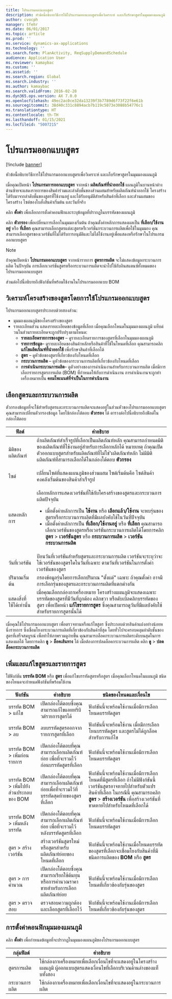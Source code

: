 ```yaml
---
title: โปรแกรมออกแบบสูตร
description: หัวข้อนี้อธิบายวิธีการใช้โปรแกรมออกแบบสูตรเพื่อวิเคราะห์ และเก็บรักษาสูตรในมุมมองแผนภูมิ
author: cvocph
manager: tfehr
ms.date: 06/01/2017
ms.topic: article
ms.prod: ''
ms.service: dynamics-ax-applications
ms.technology: ''
ms.search.form: PlanActivity, ReqSupplyDemandSchedule
audience: Application User
ms.reviewer: kamaybac
ms.custom: ''
ms.assetid: ''
ms.search.region: Global
ms.search.industry: ''
ms.author: kamaybac
ms.search.validFrom: 2016-02-28
ms.dyn365.ops.version: AX 7.0.0
ms.openlocfilehash: 49ec2ac0ce32da13239f3b7789d6f73f22f6e61b
ms.sourcegitcommit: 38d40c331c8894acb7b119c5073e3088b54776c1
ms.translationtype: HT
ms.contentlocale: th-TH
ms.lasthandoff: 01/15/2021
ms.locfileid: "5007215"
---
```

# <a name="formula-designer"></a>โปรแกรมออกแบบสูตร

[!include [banner](../includes/banner.md)]

หัวข้อนี้อธิบายวิธีการใช้โปรแกรมออกแบบสูตรเพื่อวิเคราะห์ และเก็บรักษาสูตรในมุมมองแผนภูมิ

เมื่อคุณเปิดหน้า **โปรแกรมการออกแบบสูตร** จากหน้า **ผลิตภัณฑ์ที่นำออกใช้** แผนภูมิในบานหน้าต่างด้านซ้ายจะแสดงรายการของสินค้าร่วมและลำดับชั้นของส่วนผสมสำหรับผลิตภัณฑ์นำออกใช้ โครงสร้างได้รับมาจากลำดับชั้นของสูตรที่ใช้งานอยู่ และได้รับอนุมัติสำหรับสินค้าที่เลือก และส่วนผสมของโครงสร้าง ไซต์ของใบสั่งสินค้าเริ่มต้น และวันที่จริง

คลิก **ตั้งค่า** เพื่อเลือกการตั้งค่าคอนฟิกและระบุข้อมูลที่ปรากฏในบรรทัดของแผนภูมิ

คลิก **ตัวกรอง** เพื่อเปลี่ยนการเลือกในมุมมองเริ่มต้น ถ้าคุณตั้งค่าหลักการแสดงผลเป็น **ที่เลือก/ใช้งานอยู่** หรือ **ที่เลือก** คุณสามารถเลือกสูตรแต่ละสูตรหรืเวอร์ชันกระบวนการผลิตเพื่อใช้ในมุมมอง คุณสามารถเลือกสูตรของเวอร์ชันที่ไม่ได้รับการอนุมัติและไม่ได้ใช้งานอยู่เพื่อแสดงหรือรักษาในโปรแกรมออกแบบสูตร  

> [!NOTE]
> ถ้าคุณเปิดหน้า **โปรแกรมออกแบบสูตร** จากหน้ารายการ **สูตรการผลิต** จะไม่แสดงข้อมูลกระบวนการผลิต ในปัจจุบัน การเลือกเวอร์ชันสูตรหรือกระบวนการผลิตจะนำไปใช้กับอินสแตนซ์ทั้งหมดของโปรแกรมออกแบบสูตร  

ส่วนต่อไปนี้อธิบายถึงฟังก์ชันที่พร้อมใช้งานในโปรแกรมออกแบบ BOM

## <a name="analyze-a-formula-structure-by-using-the-formula-designer"></a>วิเคราะห์โครงสร้างของสูตรโดยการใช้โปรแกรมออกแบบสูตร
โปรแกรมออกแบบสูตรประกอบด้วยสองส่วน:

-   มุมมองแผนภูมิของโครงสร้างของสูตร
-   รายละเอียดส่วน แสดงรายละเอียดของข้อมูลที่เลือก เมื่อคุณเลือกโหนดในมุมมองแผนภูมิ แท็บด่วนในส่วนรายละเอียดจะถูกปรับปรุงตามโหนด:
    -   **รายละเอียดรายการของสูตร** – ดูรายละเอียดรายการของสูตรที่เลือกในมุมมองแผนภูมิ
    -   **รายการข้อมูล**– ดูรายละเอียดของสินค้าหลักหรือสินค้าที่ใช้ในโหนดที่เลือก คุณสามารถคลิก **แก้ไขผลิตภัณฑ์ที่นำออกใช้** เพื่อรักษาสินค้าที่เลือกได้
    -   **สูตร** – ดูหัวข้อของสูตรที่เกี่ยวข้องกับโหนดที่เลือก
    -   **กระบวนการผลิต** – ดูหัวข้อของกระบวนการผลิตที่เกี่ยวข้องกับโหนดที่เลือก
    -   **การดำเนินกระบวนการผลิต**– ดูตัวอย่างของการดำเนินงานสำหรับกระบวนการผลิต เมื่อมีการเลือกรายการสูตรการผลิต (BOM) ที่กำหนดให้กับการดำเนินงาน การดำเนินงานจะถูกทำเครื่องหมายเป็น **คอมโพเนนต์ที่จำเป็นในการดำเนินงาน**

## <a name="select-a-formula-and-route"></a>เลือกสูตรและกระบวนการผลิต
ตัวกรองข้อมูลที่จะใช้สำหรับสูตรและกระบวนการผลิตจะแสดงอยู่ในส่วนหัวของโปรแกรมออกแบบสูตร คุณสามารถเปลี่ยนตัวกรองข้อมูล โดยใช้กล่องโต้ตอบ **ตัวกรอง** ได้ ตารางต่อไปนี้อธิบายถึงฟิลด์ในกล่องโต้ตอบ

<table>
<thead>
<tr class="header">
<th>ฟิลด์</th>
<th>คำอธิบาย</th>
</tr>
</thead>
<tbody>
<tr class="odd">
<td>มิติของผลิตภัณฑ์</td>
<td>ถ้าผลิตภัณฑ์สำเร็จรูปที่เลือกเป็นผลิตภัณฑ์หลัก คุณสามารถกำหนดมิติของผลิตภัณฑ์ที่ใช้งานอยู่สำหรับการเลือกหลักได้ หมายเหตุ ถ้าคุณเปิดตัวออกแบบสูตรสำหรับผลิตภัณฑ์ที่ไม่ใช่&#39;ผลิตภัณฑ์หลัก ไม่มีมิติผลิตภัณฑ์ที่สามารถเลือกได้ในกล่องโต้ตอบ <strong>ตัวกรอง</strong></p></td>
</tr>
<tr class="even">
<td>ไซต์</td>
<td>เปลี่ยนไซต์ที่แสดงแผนภูมิของส่วนผสม ไซต์เริ่มต้นคือ ไซต์สินค้าคงคลังเริ่มต้นของสินค้าสำเร็จรูป</td>
</tr>
<tr class="odd">
<td>แสดงหลักการ</td>
<td><p>เลือกหลักการแสดงเวอร์ชันที่ใช้กับโครงสร้างของสูตรและกระบวนการผลิตปัจจุบัน</p>
<ul>
<li>เมื่อตั้งค่าหลักการเป็น <strong>ใช้งาน</strong> หรือ <strong>เลือกแล้ว/ใช้งาน</strong> จะพบรุ่นของสูตรหรือกระบวนการผลิตที่มีผลบังคับใช้ในวันที่ปัจจุบัน</li>
<li>เมื่อตั้งค่าหลักการเป็น <strong>ที่เลือก/ใช้งานอยู่</strong> หรือ <strong>ที่เลือก</strong> คุณสามารถเลือกเวอร์ชันของสูตรหรือเวอร์ชันกระบวนการผลิตได้โดยการคลิก <strong>สูตร</strong> &gt; <strong>เวอร์ชันสูตร</strong> หรือ <strong>กระบวนการผลิต</strong> &gt; <strong>เวอร์ชันกระบวนการผลิต</strong></li>
</ul></td>
</tr>
<tr class="even">
<td>วันที่เวอร์ชัน</td>
<td>ป้อนวันที่เวอร์ชันสำหรับสูตรและกระบวนการผลิต เวอร์ชันจะระบุว่าจะใช้เวอร์ชันของสูตรใดในวันที่เฉพาะ ตามวันที่เวอร์ชันในการตั้งค่าเวอร์ชันของสูตร</td>
</tr>
<tr class="odd">
<td>ปริมาณเริ่มต้น</td>
<td>กรองข้อมูลรุ่นโดยการเลือกปริมาณ &quot;ตั้งแต่&quot; เฉพาะ ถ้าคุณตั้งค่า อาจมีการเลือกรุ่นของสูตรและกระบวนการผลิตที่แตกต่างกัน</td>
</tr>
<tr class="even">
<td>แสดงสิ่งที่ใช้ได้เท่านั้น</td>
<td>เมื่อคุณเลือกกล่องกาเครื่องหมาย โครงสร้างแผนภูมิจะแสดงเฉพาะบรรทัดของสูตรที่มีวันที่ถูกต้อง คลิกขวา หรือดับเบิลคลิกบรรทัดของสูตร เพื่อเปิดหน้า <strong>แก้ไขรายการสูตร</strong> ซึ่งคุณสามารถดูวันที่มีผลบังคับใช้สำหรับรายการสูตรนั้นได้</td>
</tr>
</tbody>
</table>

เมื่อคุณใช้โปรแกรมออกแบบสูตร เพื่อตรวจทานหรือแก้ไขสูตร ซึ่งประกอบด้วยสินค้าแฝงอย่างน้อยหนึ่งรายการ ซึ่งเชื่อมโยงกระบวนการผลิตที่เกี่ยวข้องกับสินค้าที่สุด โดยทั่วไปจะครอบคลุมลำดับชั้นของสูตรที่เสร็จสมบูรณ์ เพื่อทำให้ภาพรวมดูง่ายขึ้น คุณสามารถล็อคกระบวนการผลิตระดับบนสุดในการแสดงผลได้ โดยการคลิก **ดู** &gt; **ล็อคเส้นทาง** ได้ เมื่อต้องการปลดล็อคกระบวนการผลิต คลิก **ดู** &gt; **ปลดล็อคกระบวนการผลิต**

## <a name="add-and-edit-formulas-and-formula-lines"></a>เพิ่มและแก้ไขสูตรและรายการสูตร
ใช้ฟังก์ชัน **บรรทัด BOM** หรือ **สูตร** เพื่อแก้ไขบรรทัดสูตรหรือสูตร เมื่อคุณเลือกโหนดในแผนภูมิ ชนิดของโหนดจะกำหนดฟังก์ชันที่พร้อมใช้งาน

| ฟังก์ชัน                            | คำอธิบาย                                                                                               | ชนิดของโหนดและเงื่อนไข |
|-------------------------------------|-----------------------------------------------------------------------------------------------------------|--------------------------|
| บรรทัด BOM &gt; แก้ไข                 | เปิดกล่องโต้ตอบซึ่งคุณสามารถแก้ไขแอททริบิวต์รายการสูตรได้                                         | ฟังก์ชันนี้จะพร้อมใช้งานเมื่อมีการเลือกโหนดบรรทัดสูตร |
| บรรทัด BOM &gt; ลบ               | ลบบรรทัดสูตรออกจากรายการสูตรที่เลือก                                                          | ฟังก์ชันนี้จะพร้อมใช้งาน เมื่อมีการเลือกโหนบรรทัดสูตร และสูตรไม่ได้ถูกล็อคสำหรับการแก้ไข |
| บรรทัด BOM &gt; เพิ่มก่อนรายการ      | เปิดกล่องโต้ตอบที่คุณสามารถเลือกผลิตภัณฑ์ย่อย เพื่อที่จะรวมไว้ก่อนบรรทัดสูตรที่เลือก     | ฟังก์ชันนี้จะพร้อมใช้งานเมื่อมีการเลือกโหนดบรรทัดสูตร |
| บรรทัด BOM &gt; เพิ่มไปยังส่วนประกอบของ BOM | เปิดกล่องโต้ตอบที่คุณสามารถเลือกผลิตภัณฑ์ย่อยเพื่อที่จะรวมไว้ที่บรรทัดสุดท้ายของสูตรที่เลือก   | ฟังก์ชันนี้จะพร้อมใช้งานเมื่อมีการเลือกโหนดที่มีสูตรที่เลือก ถ้าไม่มีฟังก์ชันนี้ เวอร์ชันสูตรอาจหายไปสำหรับตัวแปรสินค้าที่เลือก ในกรณีนี้ คุณสามารถคลิก **สูตร** &gt; **สร้างเวอร์ชัน** เพื่อสร้างเวอร์ชันที่ขาดหายไปสำหรับโหนดที่เลือกได้ |
| บรรทัด BOM &gt; เพิ่มหลังบรรทัด       | เปิดกล่องโต้ตอบที่คุณสามารถเลือกผลิตภัณฑ์ย่อย เพื่อที่จะรวมไว้หลังบรรทัดสูตรที่เลือก      | ฟังก์ชันนี้จะพร้อมใช้งานเมื่อมีการเลือกโหนดบรรทัดสูตร |
| สูตร &gt; สร้างเวอร์ชัน         | สร้างเวอร์ชันสูตรใหม่หรือสูตรสำหรับผลิตภัณฑ์ย่อยของโหนดที่เลือก                     | ฟังก์ชันนี้จะพร้อมใช้งานเมื่อโหนดบรรทัดของสูตรที่เลือกจะเชื่อมโยงกับสินค้าที่มีชนิดการผลิตของ **BOM** หรือ **สูตร** |
| สูตร &gt; การคำนวณ            | เปิดกล่องโต้ตอบซึ่งคุณสามารถเรียกใช้ต้นทุนหรือการคำนวณราคาขายสำหรับการเลือกผลิตภัณฑ์ย่อย | ฟังก์ชันนี้จะพร้อมใช้งานเมื่อมีการเลือกโหนดที่เกี่ยวข้องกับรุ่นของสูตร |
| สูตร &gt; ตรวจสอบ                  | ตรวจสอบความถูกต้องและเลือกสูตรที่เลือกไว้                                                                  | ฟังก์ชันนี้จะพร้อมใช้งานเมื่อมีการเลือกโหนดที่เกี่ยวข้องกับรุ่นของสูตร |

## <a name="configuring-the-tree-view"></a>การตั้งค่าคอนฟิกมุมมองแผนภูมิ
คลิก **ตั้งค่า** เพื่อกำหนดข้อมูลที่จะปรากฏในมุมมองแผนภูมิของโปรแกรมออกแบบสูตร


| กลุ่มฟิลด์ |                                                                          คำอธิบาย                                                                          |
|-------------|---------------------------------------------------------------------------------------------------------------------------------------------------------------|
|     สูตรการผลิต     | ใช้กล่องกาเครื่องหมายเพื่อเลือกเงื่อนไขที่จะแสดงอยู่ในโครงสร้างแผนภูมิ ผู้ออกแบบสูตรแสดงเงื่อนไขที่เลือกบริเวณด้านล่างของแท็บทั้งสอง |
|    กระบวนการผลิต    |                                           ใช้กล่องกาเครื่องหมายเพื่อเลือกเงื่อนไขที่จะแสดงอยู่ในกระบวนการผลิต                                           |

